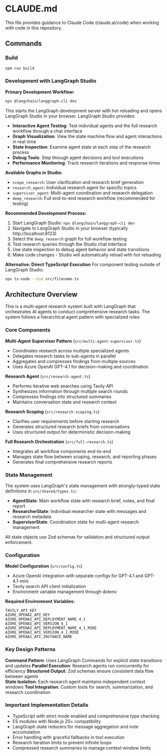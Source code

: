 # CLAUDE.md

This file provides guidance to Claude Code (claude.ai/code) when working with code in this repository.

## Commands

### Build
```bash
npm run build
```

### Development with LangGraph Studio

**Primary Development Workflow:**
```bash
npx @langchain/langgraph-cli dev
```

This starts the LangGraph development server with hot reloading and opens LangGraph Studio in your browser. LangGraph Studio provides:

- **Interactive Agent Testing**: Test individual agents and the full research workflow through a chat interface
- **Graph Visualization**: View the state machine flow and agent interactions in real-time  
- **State Inspection**: Examine agent state at each step of the research process
- **Debug Tools**: Step through agent decisions and tool executions
- **Performance Monitoring**: Track research iterations and response times

**Available Graphs in Studio:**
- `scope_research`: User clarification and research brief generation
- `research_agent`: Individual research agent for specific topics  
- `supervisor_agent`: Multi-agent coordination and research delegation
- `deep_research`: Full end-to-end research workflow (recommended for testing)

**Recommended Development Process:**
1. Start LangGraph Studio: `npx @langchain/langgraph-cli dev`
2. Navigate to LangGraph Studio in your browser (typically http://localhost:8123)
3. Select the `deep_research` graph for full workflow testing
4. Test research queries through the Studio chat interface
5. Use state inspection to debug agent behavior and state transitions
6. Make code changes - Studio will automatically reload with hot reloading

**Alternative: Direct TypeScript Execution**
For component testing outside of LangGraph Studio:
```bash
npx ts-node --esm src/filename.ts
```

## Architecture Overview

This is a multi-agent research system built with LangGraph that orchestrates AI agents to conduct comprehensive research tasks. The system follows a hierarchical agent pattern with specialized roles:

### Core Components

**Multi-Agent Supervisor Pattern** (`src/multi-agent-supervisor.ts`)
- Coordinates research across multiple specialized agents
- Delegates research tasks to sub-agents in parallel
- Aggregates and compresses findings from multiple sources
- Uses Azure OpenAI GPT-4.1 for decision-making and coordination

**Research Agent** (`src/research-agent.ts`) 
- Performs iterative web searches using Tavily API
- Synthesizes information through multiple search rounds
- Compresses findings into structured summaries
- Maintains conversation state and research context

**Research Scoping** (`src/research-scoping.ts`)
- Clarifies user requirements before starting research
- Generates structured research briefs from conversations
- Uses structured output for deterministic decision-making

**Full Research Orchestration** (`src/full-research.ts`)
- Integrates all workflow components end-to-end
- Manages state flow between scoping, research, and reporting phases
- Generates final comprehensive research reports

### State Management

The system uses LangGraph's state management with strongly-typed state definitions in `src/shared/types.ts`:

- **AgentState**: Main workflow state with research brief, notes, and final report
- **ResearcherState**: Individual researcher state with messages and research metadata
- **SupervisorState**: Coordination state for multi-agent research management

All state objects use Zod schemas for validation and structured output enforcement.

### Configuration

**Model Configuration** (`src/config.ts`)
- Azure OpenAI integration with separate configs for GPT-4.1 and GPT-4.1-mini
- Tavily search API client initialization
- Environment variable management through dotenv

**Required Environment Variables:**
```
TAVILY_API_KEY
AZURE_OPENAI_API_KEY
AZURE_OPENAI_API_DEPLOYMENT_NAME_4_1
AZURE_OPENAI_API_VERSION_4_1
AZURE_OPENAI_API_DEPLOYMENT_NAME_4_1_MINI
AZURE_OPENAI_API_VERSION_4_1_MINI
AZURE_OPENAI_API_INSTANCE_NAME
```

### Key Design Patterns

**Command Pattern**: Uses LangGraph Commands for explicit state transitions and updates
**Parallel Execution**: Research agents run concurrently for efficiency
**Structured Output**: Zod schemas ensure consistent data flow between agents  
**State Isolation**: Each research agent maintains independent context windows
**Tool Integration**: Custom tools for search, summarization, and research coordination

### Important Implementation Details

- TypeScript with strict mode enabled and comprehensive type checking
- ES modules with Node.js 20+ compatibility
- LangGraph state reducers for message aggregation and note accumulation
- Error handling with graceful fallbacks in tool execution
- Research iteration limits to prevent infinite loops
- Compressed research summaries to manage context window limits